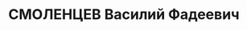 ---
title: СМОЛЕНЦЕВ Василий Фадеевич
description: 'род. 1902 с.Лебедево Серпур.р-на Мари АССР, русский, член ВКП(б) с 1919г.,
  зам.нач.планово-финанс.отд.МОЗУ, прож.: Москва. Арест: 20.08.37г. УНКВД МО. Обв.:
  58-8,11 уч-к а/сов к/р орг-ции. Приговор: ВК ВС СССР, 11.12.37г. - ВМН. Расстрелян'
---